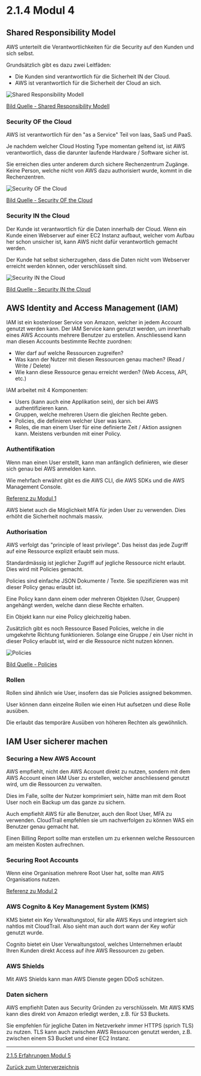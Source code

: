 # 2.1.4 Modul 4

## Shared Responsibility Model

AWS unterteilt die Verantwortlichkeiten für die Security auf den Kunden und sich selbst.

Grundsätzlich gibt es dazu zwei Leitfäden:

* Die Kunden sind verantwortlich für die Sicherheit IN der Cloud.
* AWS ist verantwortlich für die Sicherheit der Cloud an sich.

![Shared Responsibility Modell](../../Ressourcen/Bilder/AWS_Bilder/cloud_security/shared_responsibility_modell.png)

[Bild Quelle - Shared Responsibility Modell](../../Anhang/quellen.md#shared-responsibility-model)

### Security OF the Cloud

AWS ist verantwortlich für den "as a Service" Teil von Iaas, SaaS und PaaS.

Je nachdem welcher Cloud Hosting Type momentan geltend ist, ist AWS verantwortlich, dass die darunter laufende Hardware / Software sicher ist.

Sie erreichen dies unter anderem durch sichere Rechenzentrum Zugänge. Keine Person, welche nicht von AWS dazu authorisiert wurde, kommt in die Rechenzentren.

![Security OF the Cloud](../../Ressourcen/Bilder/AWS_Bilder/cloud_security/security_of_the_cloud.png)

[Bild Quelle - Security OF the Cloud](../../Anhang/quellen.md#security-of-the-cloud)

### Security IN the Cloud

Der Kunde ist verantwortlich für die Daten innerhalb der Cloud. Wenn ein Kunde einen Webserver auf einer EC2 Instanz aufbaut, welcher vom Aufbau her schon unsicher ist, kann AWS nicht dafür verantwortlich gemacht werden.

Der Kunde hat selbst sicherzugehen, dass die Daten nicht vom Webserver erreicht werden können, oder verschlüsselt sind.

![Security IN the Cloud](../../Ressourcen/Bilder/AWS_Bilder/cloud_security/security_in_the_cloud.png)

[Bild Quelle - Security IN the Cloud](../../Anhang/quellen.md#security-in-the-cloud)

## AWS Identity and Access Management (IAM)

IAM ist ein kostenloser Service von Amazon, welcher in jedem Account genutzt werden kann.
Der IAM Service kann genutzt werden, um innerhalb eines AWS Accounts mehrere Benutzer zu erstellen. Anschliessend kann man diesen Accounts bestimmte Rechte zuordnen:

* Wer darf auf welche Ressourcen zugreifen?
* Was kann der Nutzer mit diesen Ressourcen genau machen? (Read / Write / Delete)
* Wie kann diese Ressource genau erreicht werden? (Web Access, API, etc.)

IAM arbeitet mit 4 Komponenten:

* Users (kann auch eine Applikation sein), der sich bei AWS authentifizieren kann.
* Gruppen, welche mehreren Usern die gleichen Rechte geben.
* Policies, die definieren welcher User was kann.
* Roles, die man einem User für eine definierte Zeit / Aktion assignen kann. Meistens verbunden mit einer Policy.

### Authentifikation

Wenn man einen User erstellt, kann man anfänglich definieren, wie dieser sich genau bei AWS anmelden kann.

Wie mehrfach erwähnt gibt es die AWS CLI, die AWS SDKs und die AWS Management Console.

[Referenz zu Modul 1](./modul1.md#ways-to-interact-with-aws)

AWS bietet auch die Möglichkeit MFA für jeden User zu verwenden. Dies erhöht die Sicherheit nochmals massiv.

### Authorisation

AWS verfolgt das "principle of least privilege". Das heisst das jede Zugriff auf eine Ressource explizit erlaubt sein muss.

Standardmässig ist jeglicher Zugriff auf jegliche Ressource nicht erlaubt. Dies wird mit Policies gemacht.

Policies sind einfache JSON Dokumente / Texte. Sie spezifizieren was mit dieser Policy genau erlaubt ist.

Eine Policy kann dann einem oder mehreren Objekten (User, Gruppen) angehängt werden, welche dann diese Rechte erhalten.

Ein Objekt kann nur eine Policy gleichzeitig haben.

Zusätzlich gibt es noch Ressource Based Policies, welche in die umgekehrte Richtung funktionieren. Solange eine Gruppe / ein User nicht in dieser Policy erlaubt ist, wird er die Ressource nicht nutzen können.

![Policies](../../Ressourcen/Bilder/AWS_Bilder/cloud_security/policies.png)

[Bild Quelle - Policies](../../Anhang/quellen.md#policies)

### Rollen

Rollen sind ähnlich wie User, insofern das sie Policies assigned bekommen.

User können dann einzelne Rollen wie einen Hut aufsetzen und diese Rolle ausüben.

Die erlaubt das temporäre Ausüben von höheren Rechten als gewöhnlich.

## IAM User sicherer machen

### Securing a New AWS Account

AWS empfiehlt, nicht den AWS Account direkt zu nutzen, sondern mit dem AWS Account einen IAM User zu erstellen, welcher anschliessend genutzt wird, um die Ressourcen zu verwalten.

Dies im Falle, sollte der Nutzer komprimiert sein, hätte man mit dem Root User noch ein Backup um das ganze zu sichern.

Auch empfiehlt AWS für alle Benutzer, auch den Root User, MFA zu verwenden. CloudTrail empfehlen sie um nachverfolgen zu können WAS ein Benutzer genau gemacht hat.

Einen Billing Report sollte man erstellen um zu erkennen welche Ressourcen am meisten Kosten aufrechnen.

### Securing Root Accounts

Wenn eine Organisation mehrere Root User hat, sollte man AWS Organisations nutzen.

[Referenz zu Modul 2](./modul2.md#aws-organizations)

### AWS Cognito & Key Management System (KMS)

KMS bietet ein Key Verwaltungstool, für alle AWS Keys und integriert sich nahtlos mit CloudTrail. Also sieht man auch dort wann der Key wofür genutzt wurde.

Cognito bietet ein User Verwaltungstool, welches Unternehmen erlaubt Ihren Kunden direkt Access auf ihre AWS Ressourcen zu geben.

### AWS Shields

Mit AWS Shields kann man AWS Dienste gegen DDoS schützen.

### Daten sichern

AWS empfiehlt Daten aus Security Gründen zu verschlüsseln. Mit AWS KMS kann dies direkt von Amazon erledigt werden, z.B. für S3 Buckets.

Sie empfehlen für jegliche Daten im Netzverkehr immer HTTPS (sprich TLS) zu nutzen. TLS kann auch zwischen AWS Ressourcen genutzt werden, z.B. zwischen einem S3 Bucket und einer EC2 Instanz.

-----

[2.1.5 Erfahrungen Modul 5](./modul5.md)

[Zurück zum Unterverzeichnis](../README.md)

